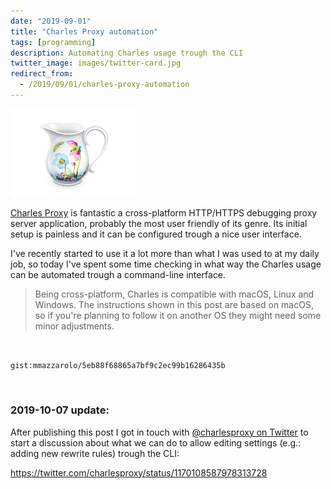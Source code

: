 ```yaml
---
date: "2019-09-01"
title: "Charles Proxy automation"
tags: [programming]
description: Automating Charles usage trough the CLI
twitter_image: images/twitter-card.jpg
redirect_from:
  - /2019/09/01/charles-proxy-automation
---
```


<img src="images/featured-image.jpg" style="width:40%;" />

[Charles Proxy](https://www.charlesproxy.com) is fantastic a cross-platform HTTP/HTTPS debugging proxy server application, probably the most user friendly of its genre. Its initial setup is painless and it can be configured trough a nice user interface.

I've recently started to use it a lot more than what I was used to at my daily job, so today I've spent some time checking in what way the Charles usage can be automated trough a command-line interface.

> Being cross-platform, Charles is compatible with macOS, Linux and Windows. The instructions shown in this post are based on macOS, so if you're planning to follow it on another OS they might need some minor adjustments.

<br />

`gist:mmazzarolo/5eb88f68865a7bf9c2ec99b16286435b`

<br />

### 2019-10-07 update:

After publishing this post I got in touch with [@charlesproxy on Twitter](https://twitter.com/charlesproxy) to start a discussion about what we can do to allow editing settings (e.g.: adding new rewrite rules) trough the CLI:

https://twitter.com/charlesproxy/status/1170108587978313728
